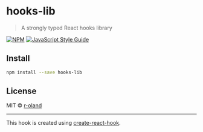 # hooks-lib

> A strongly typed React hooks library

[![NPM](https://img.shields.io/npm/v/hooks-lib.svg)](https://www.npmjs.com/package/hooks-lib) [![JavaScript Style Guide](https://img.shields.io/badge/code_style-standard-brightgreen.svg)](https://standardjs.com)

## Install

```bash
npm install --save hooks-lib
```

## License

MIT © [r-oland](https://github.com/r-oland)

---

This hook is created using [create-react-hook](https://github.com/hermanya/create-react-hook).
